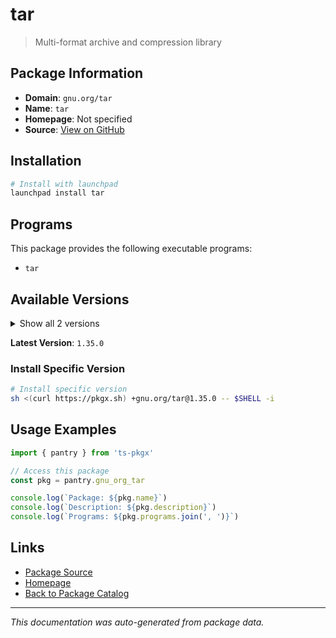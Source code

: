# tar

> Multi-format archive and compression library

## Package Information

- **Domain**: `gnu.org/tar`
- **Name**: `tar`
- **Homepage**: Not specified
- **Source**: [View on GitHub](https://github.com/pkgxdev/pantry/tree/main/projects/gnu.org/tar/package.yml)

## Installation

```bash
# Install with launchpad
launchpad install tar
```

## Programs

This package provides the following executable programs:

- `tar`

## Available Versions

<details>
<summary>Show all 2 versions</summary>

- `1.35.0`, `1.34.0`

</details>

**Latest Version**: `1.35.0`

### Install Specific Version

```bash
# Install specific version
sh <(curl https://pkgx.sh) +gnu.org/tar@1.35.0 -- $SHELL -i
```

## Usage Examples

```typescript
import { pantry } from 'ts-pkgx'

// Access this package
const pkg = pantry.gnu_org_tar

console.log(`Package: ${pkg.name}`)
console.log(`Description: ${pkg.description}`)
console.log(`Programs: ${pkg.programs.join(', ')}`)
```

## Links

- [Package Source](https://github.com/pkgxdev/pantry/tree/main/projects/gnu.org/tar/package.yml)
- [Homepage](#)
- [Back to Package Catalog](../package-catalog.md)

---

*This documentation was auto-generated from package data.*
